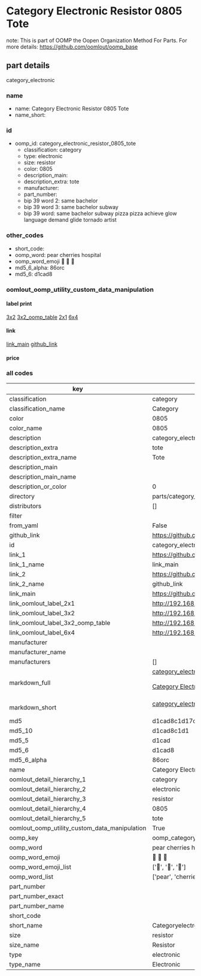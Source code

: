 # Category Electronic Resistor 0805 Tote  

note: This is part of OOMP the Oopen Organization Method For Parts. For more details: https://github.com/oomlout/oomp_base

##  part details



category_electronic

### name
* name: Category Electronic Resistor 0805 Tote
* name_short: 
### id
* oomp_id: category_electronic_resistor_0805_tote
  * classification: category
  * type: electronic
  * size: resistor
  * color: 0805
  * description_main: 
  * description_extra: tote
  * manufacturer: 
  * part_number: 
  * bip 39 word 2: same bachelor
  * bip 39 word 3: same bachelor subway
  * bip 39 word: same bachelor subway pizza pizza achieve glow language demand glide tornado artist

### other_codes
* short_code: 
* oomp_word: pear cherries hospital
* oomp_word_emoji :pear: :cherries: :hospital:
* md5_6_alpha: 86orc
* md5_6: d1cad8






### oomlout_oomp_utility_custom_data_manipulation
#### label print
[3x2](http://192.168.1.245:1112/?label=oomp%2086orc)
[3x2_oomp_table](http://192.168.1.107:1112/?label=oomp%2086orc)
[2x1](http://192.168.1.242:1112/?label=oomp%2086orc)
[6x4](http://192.168.1.55:1112/?label=oomp%2086orc)    

#### link

[link_main](https://github.com/oomlout/oomlout_oomp_current_version_messy/tree/main/parts/category_electronic_resistor_0805_tote) [github_link](https://github.com/oomlout/oomlout_oomp_part_src/tree/main/parts/category_electronic_resistor_0805_tote)                             

#### price







### all codes 
| key | value |  
| --- | --- |  
| classification | category |  
| classification_name | Category |  
| color | 0805 |  
| color_name | 0805 |  
| description | category_electronic |  
| description_extra | tote |  
| description_extra_name | Tote |  
| description_main |  |  
| description_main_name |  |  
| description_or_color | 0  |  
| directory | parts/category_electronic_resistor_0805_tote |  
| distributors | [] |  
| filter |  |  
| from_yaml | False |  
| github_link | https://github.com/oomlout/oomlout_oomp_part_src/tree/main/parts/category_electronic_resistor_0805_tote |  
| id | category_electronic_resistor_0805_tote |  
| link_1 | https://github.com/oomlout/oomlout_oomp_current_version_messy/tree/main/parts/category_electronic_resistor_0805_tote |  
| link_1_name | link_main |  
| link_2 | https://github.com/oomlout/oomlout_oomp_part_src/tree/main/parts/category_electronic_resistor_0805_tote |  
| link_2_name | github_link |  
| link_main | https://github.com/oomlout/oomlout_oomp_current_version_messy/tree/main/parts/category_electronic_resistor_0805_tote |  
| link_oomlout_label_2x1 | http://192.168.1.242:1112/?label=oomp%2086orc |  
| link_oomlout_label_3x2 | http://192.168.1.245:1112/?label=oomp%2086orc |  
| link_oomlout_label_3x2_oomp_table | http://192.168.1.107:1112/?label=oomp%2086orc |  
| link_oomlout_label_6x4 | http://192.168.1.55:1112/?label=oomp%2086orc |  
| manufacturer |  |  
| manufacturer_name |  |  
| manufacturers | [] |  
| markdown_full | [category_electronic_resistor_0805_tote](https://github.com/oomlout/oomlout_oomp_current_version_messy/tree/main/parts/category_electronic_resistor_0805_tote)<br>[](https://github.com/oomlout/oomlout_oomp_current_version_messy/tree/main/parts/category_electronic_resistor_0805_tote)<br>[Category Electronic Resistor 0805 Tote](https://github.com/oomlout/oomlout_oomp_current_version_messy/tree/main/parts/category_electronic_resistor_0805_tote)<br><br> |  
| markdown_short | [category_electronic_resistor_0805_tote](https://github.com/oomlout/oomlout_oomp_current_version_messy/tree/main/parts/category_electronic_resistor_0805_tote)<br><br> |  
| md5 | d1cad8c1d17cec780752da5bb0444df7 |  
| md5_10 | d1cad8c1d1 |  
| md5_5 | d1cad |  
| md5_6 | d1cad8 |  
| md5_6_alpha | 86orc |  
| name | Category Electronic Resistor 0805 Tote |  
| oomlout_detail_hierarchy_1 | category |  
| oomlout_detail_hierarchy_2 | electronic |  
| oomlout_detail_hierarchy_3 | resistor |  
| oomlout_detail_hierarchy_4 | 0805 |  
| oomlout_detail_hierarchy_5 | tote |  
| oomlout_oomp_utility_custom_data_manipulation | True |  
| oomp_key | oomp_category_electronic_resistor_0805_tote |  
| oomp_word | pear cherries hospital |  
| oomp_word_emoji | :pear: :cherries: :hospital: |  
| oomp_word_emoji_list | [':pear:', ':cherries:', ':hospital:'] |  
| oomp_word_list | ['pear', 'cherries', 'hospital'] |  
| part_number |  |  
| part_number_exact |  |  
| part_number_name |  |  
| short_code |  |  
| short_name | Categoryelectronic |  
| size | resistor |  
| size_name | Resistor |  
| type | electronic |  
| type_name | Electronic |  
